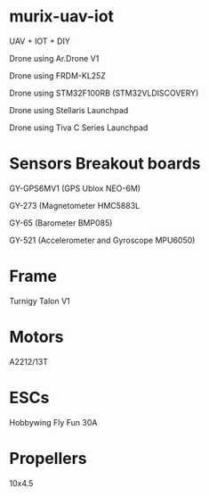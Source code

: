 murix-uav-iot
=============

UAV + IOT + DIY


Drone using Ar.Drone V1

Drone using FRDM-KL25Z 

Drone using STM32F100RB (STM32VLDISCOVERY)

Drone using Stellaris Launchpad

Drone using Tiva C Series Launchpad


Sensors Breakout boards
=======================

GY-GPS6MV1 (GPS Ublox NEO-6M)

GY-273 (Magnetometer HMC5883L

GY-65 (Barometer BMP085)

GY-521 (Accelerometer and Gyroscope MPU6050)

Frame
=====

Turnigy Talon V1

Motors
======

A2212/13T

ESCs
====

Hobbywing Fly Fun 30A

Propellers
==========
10x4.5










